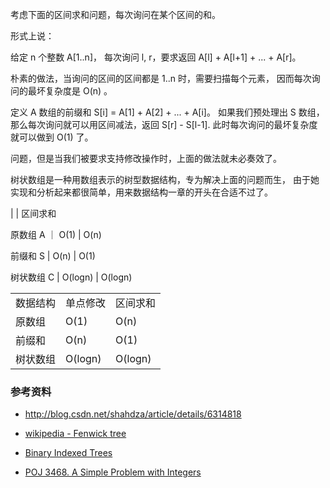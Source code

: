 

考虑下面的区间求和问题，每次询问在某个区间的和。

形式上说：

给定 n 个整数 A[1..n]，
每次询问 l, r，要求返回 A[l] + A[l+1] + ... + A[r]。

朴素的做法，当询问的区间的区间都是 1..n 时，需要扫描每个元素，
因而每次询问的最坏复杂度是 O(n) 。

定义 A 数组的前缀和 S[i] = A[1] + A[2] + ... + A[i]。
如果我们预处理出 S 数组，那么每次询问就可以用区间减法，返回 S[r] - S[l-1].
此时每次询问的最坏复杂度就可以做到 O(1) 了。


问题，但是当我们被要求支持修改操作时，上面的做法就未必奏效了。

树状数组是一种用数组表示的树型数据结构，专为解决上面的问题而生，
由于她实现和分析起来都很简单，用来数据结构一章的开头在合适不过了。


 |  | 区间求和
 
原数组 A ｜  O(1)  | O(n)

前缀和 S  |   O(n)  |  O(1)

树状数组 C |  O(logn) |  O(logn)

<table>
<tr>
<td>数据结构</td>
<td>单点修改</td>
<td>区间求和</td>
</tr>
<tr>
<td>原数组</td>
<td>O(1)</td>
<td>O(n)</td>
</tr>
<tr>
<td>前缀和</td>
<td>O(n)</td>
<td>O(1)</td>
</tr>
<tr>
<td>树状数组</td>
<td>O(logn)</td>
<td>O(logn)</td>
</tr>
</table>




### 参考资料

- http://blog.csdn.net/shahdza/article/details/6314818

- [wikipedia - Fenwick tree](https://en.wikipedia.org/wiki/Fenwick_tree)


- [Binary Indexed Trees](https://www.topcoder.com/community/data-science/data-science-tutorials/binary-indexed-trees/)

- [POJ 3468. A Simple Problem with Integers](http://www.shuizilong.com/house/archives/poj-3468-a-simple-problem-with-integers/)
